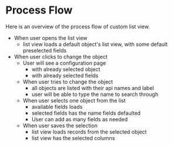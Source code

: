 # Process Flow

Here is an overview of the process flow of custom list view.

-   When user opens the list view
    -   list view loads a default object's list view, with some default preselected fields
-   When user clicks to change the object
    -   User will see a configuration page
        -   with already selected object
        -   with already selected fields
    -   When user tries to change the object
        -   all objects are listed with their api names and label
        -   user will be able to type the name to search through
    -   When user selects one object from the list
        -   available fields loads
        -   selected fields has the name fields defaulted
        -   User can add as many fields as needed
    -   When user saves the selection
        -   list view loads records from the selected object
        -   list view has the selected columns
